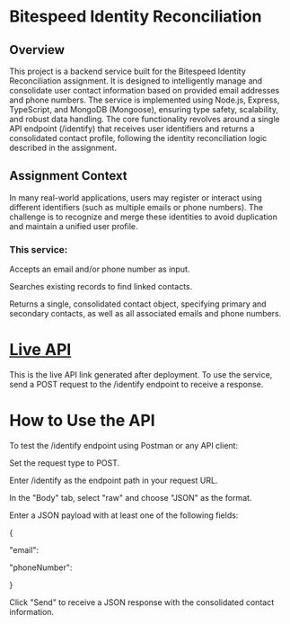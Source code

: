 # Bitespeed Identity Reconciliation
## Overview
This project is a backend service built for the Bitespeed Identity Reconciliation assignment. It is designed to intelligently manage and consolidate user contact information based on provided email addresses and phone numbers. The service is implemented using Node.js, Express, TypeScript, and MongoDB (Mongoose), ensuring type safety, scalability, and robust data handling.
The core functionality revolves around a single API endpoint (/identify) that receives user identifiers and returns a consolidated contact profile, following the identity reconciliation logic described in the assignment.

## Assignment Context
In many real-world applications, users may register or interact using different identifiers (such as multiple emails or phone numbers). The challenge is to recognize and merge these identities to avoid duplication and maintain a unified user profile.

### This service:

Accepts an email and/or phone number as input. 

Searches existing records to find linked contacts. 

Returns a single, consolidated contact object, specifying primary and secondary contacts, as well as all associated emails and phone numbers.

# [Live API](https://bitespeed-backend-1-hs6n.onrender.com)
This is the live API link generated after deployment. To use the service, send a POST request to the /identify endpoint to receive a response.

# How to Use the API

To test the /identify endpoint using Postman or any API client:

Set the request type to POST.

Enter /identify as the endpoint path in your request URL.

In the "Body" tab, select "raw" and choose "JSON" as the format.

Enter a JSON payload with at least one of the following fields:

{

  "email": 
  
  "phoneNumber":
  
}

Click "Send" to receive a JSON response with the consolidated contact information.
